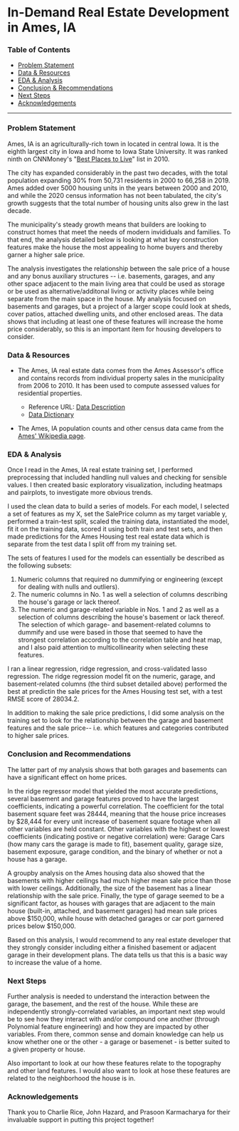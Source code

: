 # In-Demand Real Estate Development in Ames, IA


### Table of Contents

- [Problem Statement](#Problem-Statement)
- [Data & Resources](#Data-&-Resources)
- [EDA & Analysis](#EDA-&-Analysis)
- [Conclusion & Recommendations](#Conclusion-&-Recommendations)
- [Next Steps](#Next-Steps)
- [Acknowledgements](#Acknowledgements)

-------------------------

### Problem Statement

Ames, IA is an agriculturally-rich town in located in central Iowa. It is the eighth largest city in Iowa and home to Iowa State University. It was ranked ninth on CNNMoney's "[Best Places to Live](#https://money.cnn.com/magazines/moneymag/bplive/2010/)" list in 2010. 

The city has expanded considerably in the past two decades, with the total population expanding 30% from 50,731 residents in 2000 to 66,258 in 2019. Ames added over 5000 housing units in the years between 2000 and 2010, and while the 2020 census information has not been tabulated, the city's growth suggests that the total number of housing units also grew in the last decade. 

The municipality's steady growth means that builders are looking to construct homes that meet the needs of modern invididuals and families. To that end, the analysis detailed below is looking at what key construction features make the house the most appealing to home buyers and thereby garner a higher sale price. 

The analysis investigates the relationship between the sale price of a house and any bonus auxiliary structures -- i.e. basements, garages, and any other space adjacent to the main living area that could be used as storage or be used as alternative/additonal living or activity places while being separate from the main space in the house. My analysis focused on basements and garages, but a project of a larger scope could look at sheds, cover patios, attached dwelling units, and other enclosed areas. The data shows that including at least one of these features will increase the home price considerably, so this is an important item for housing developers to consider. 

### Data & Resources 

+ The Ames, IA real estate data comes from the Ames Assessor's office and contains records from individual property sales in the municipality from 2006 to 2010. It has been used to compute assessed values for residential properties. 
    - Reference URL: [Data Description](http://jse.amstat.org/v19n3/decock/DataDocumentation.txt)
    - [Data Dictionary](https://www.kaggle.com/c/dsir-1116-ames-regression-challenge/data)
    
+ The Ames, IA population counts and other census data came from the [Ames' Wikipedia page](https://en.wikipedia.org/wiki/Ames,_Iowa#2010_census).

### EDA & Analysis 

Once I read in the Ames, IA real estate training set, I performed preprocessing that included handling null values and checking for sensible values. I then created basic exploratory visualization, including heatmaps and pairplots, to investigate more obvious trends. 

I used the clean data to build a series of models. For each model, I selected a set of features as my X, set the SalePrice column as my target variable y, performed a train-test split, scaled the training data, instantiated the model, fit it on the training data, scored it using both train and test sets, and then made predictions for the Ames Housing test real estate data which is separate from the test data I split off from my training set. 

The sets of features I used for the models can essentially be described as the following subsets: 
1. Numeric columns that required no dummifying or engineering (except for dealing with nulls and outliers). 
2. The numeric columns in No. 1 as well a selection of columns describing the house's garage or lack thereof.
3. The numeric and garage-related variable in Nos. 1 and 2 as well as a selection of columns describing the house's basement or lack thereof. The selection of which garage- and basement-related columns to dummify and use were based in those that seemed to have the strongest correlation according to the correlation table and heat map, and I also paid attention to multicollinearity when selecting these features.  

I ran a linear regression, ridge regression, and cross-validated lasso regression. The ridge regression model fit on the numeric, garage, and basement-related columns (the third subset detailed above) performed the best at predictin the sale prices for the Ames Housing test set, with a test RMSE score of 28034.2. 

In addition to making the sale price predictions, I did some analysis on the training set to look for the relationship between the garage and basement features and the sale price-- i.e. which features and categories contributed to higher sale prices. 

### Conclusion and Recommendations 

The latter part of my analysis shows that both garages and basements can have a significant effect on home prices. 

In the ridge regressor model that yielded the most accurate predictions, several basement and garage features proved to have the largest coefficients, indicating a powerful correlation. The coefficient for the total basement square feet was 28444, meaning that the house price increases by $28,444 for every unit increase of basement square footage when all other variables are held constant. Other variables with the highest or lowest coefficients (indicating postive or negative correlation) were: Garage Cars (how many cars the garage is made to fit), basement quality, garage size, basement exposure, garage condition, and the binary of whether or not a house has a garage.

A groupby analysis on the Ames housing data also showed that the basements with higher ceilings had much higher mean sale price than those with lower ceilings. Additionally, the size of the basement has a linear relationship with the sale price. Finally, the type of garage seemed to be a significant factor, as houses with garages that are adjacent to the main house (built-in, attached, and basement garages) had mean sale prices above $150,000, while house with detached garages or car port garnered prices below $150,000. 

Based on this analysis, I would recommend to any real estate developer that they strongly consider including either a finished basement or adjacent garage in their development plans. The data tells us that this is a basic way to increase the value of a home. 

### Next Steps 

Further analysis is needed to understand the interaction between the garage, the basement, and the rest of the house. While these are independently strongly-correlated variables, an important next step would be to see how they interact with and/or compound one another (through Polynomial feature engineering) and how they are impacted by other variables. From there, common sense and domain knowledge can help us know whether one or the other - a garage or basemenet - is better suited to a given property or house.

Also important to look at our how these features relate to the topography and other land features. I would also want to look at hose these features are related to the neighborhood the house is in. 

### Acknowledgements

Thank you to Charlie Rice, John Hazard, and Prasoon Karmacharya for their invaluable support in putting this project together! 

